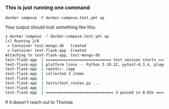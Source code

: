 ### This is just running one command

`docker compose -f docker-compose.test.yml up`

Your output should look something like this:

```sh
❯ docker compose -f docker-compose.test.yml up
[+] Running 2/0
 ✔ Container test-mongo-db   Created                                                                                                      0.0s 
 ✔ Container test-flask-app  Created                                                                                                      0.0s 
Attaching to test-flask-app, test-mongo-db
test-flask-app  | ============================= test session starts ==============================
test-flask-app  | platform linux -- Python 3.10.12, pytest-8.3.4, pluggy-1.5.0
test-flask-app  | rootdir: /app
test-flask-app  | collected 3 items
test-flask-app  | 
test-flask-app  | tests/test_routes.py ...                                                 [100%]
test-flask-app  | 
test-flask-app  | ============================== 3 passed in 0.03s ===============================
```

If it doesn't reach out to Thomas